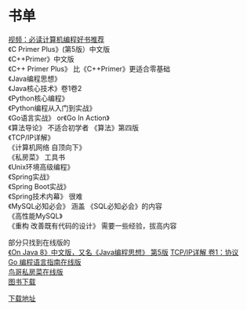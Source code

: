 # 书单
[视频：必读计算机编程好书推荐](https://www.bilibili.com/video/av80660080)  
《C Primer Plus》(第5版）中文版   
《C++Primer》中文版  
《C++ Primer Plus》 比《C++Primer》更适合零基础  
《Java编程思想》  
《Java核心技术》卷1卷2  
《Python核心编程》  
《Python编程从入门到实战》  
《Go语言实战》 or《Go In Action》  
《算法导论》 不适合初学者
《算法》第四版   
《TCP/IP详解》  
《计算机网络 自顶向下》  
《私房菜》 工具书  
《Unix环境高级编程》  
《Spring实战》  
《Spring Boot实战》  
《Spring技术内幕》 很难  
《MySQL必知必会》 涵盖 《SQL必知必会》的内容  
《高性能MySQL》  
《重构 改善既有代码的设计》 需要一些经验，拔高内容  

部分只找到在线版的  
[《On Java 8》中文版，又名《Java编程思想》 第5版](https://github.com/LingCoder/OnJava8)
[TCP/IP详解 卷1：协议](http://www.52im.net/topic-tcpipvol1.html)  
[Go 编程语言指南在线版](http://tour.studygolang.com/welcome/1)  
[鸟哥私房菜在线版](https://linux.vbird.org/linux_basic/centos7/)  
[图书下载](https://www.javaweb.shop/)  

[下载地址](https://pan.baidu.com/s/1nae3nTdZgo-RkpGMWGpWNw)
